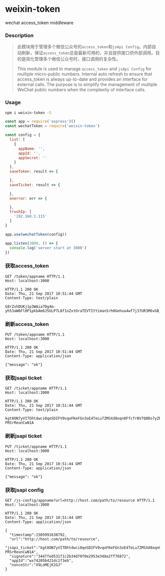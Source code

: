 # weixin-token

wechat access_token middleware

### Description

> 此模块用于管理多个微信公众号的`access_token`和`jsApi Config`。内部自动刷新，保证`access_token`总是最新可用的，并且提供接口供外部调用。目的是简化管理多个微信公众号时，接口调用的复杂性。
>
> This module is used to manage `access_token` and `jsApi Config` for multiple micro-public numbers. Internal auto refresh to ensure that access_token is always up-to-date and provides an interface for external calls. The purpose is to simplify the management of multiple WeChat public numbers when the complexity of interface calls.

### Usage

```bash
npm i weixin-token -S
```

```javascript
const app = require('express')()
const wechatToken = require('weixin-token')

const config = {
  list: [
    {
      appName: '',
      appId: '',
      appSecret: ''
    }
  ],
  saveToken: result => {

  },
  saveTicket: result => {

  },
  onerror: err => {

  },
  trushIp: [
    '192.168.1.115'
  ]
}

app.use(wechatToken(config))

app.listen(3000, () => {
  console.log('server start at 3000')
})
```

### 获取access_token
```
GET /token/appname HTTP/1.1
Host: localhost:3000
```

```
HTTP/1.1 200 OK
Date: Thu, 21 Sep 2017 10:51:44 GMT
Content-Type: text/plain

G8rZshDUKj1p3WAia70g4m-yh53aW6Fl0P1pkbAm6J5ULP7L8f1oZxtOraTEVTItYimanSrh0Gehoa4wf7j37UR3M6vGB_8P6q7qjuTr_2rVfBMNgHBq9IiEtMsKCaQaDBDhAFATRT
```

### 刷新access_token

```
PUT /token/appname HTTP/1.1
Host: localhost:3000
```

```
HTTP/1.1 200 OK
Date: Thu, 21 Sep 2017 10:51:44 GMT
Content-Type: application/json

{"message": "ok"}
```

### 获取jsapi ticket

```
GET /ticket/appname HTTP/1.1
Host: localhost:3000
```

```
HTTP/1.1 200 OK
Date: Thu, 21 Sep 2017 10:51:44 GMT
Content-Type: text/plain

kgt8ON7yVITDhtdwci0qeSDIFV9vqoFKeFGn3oE4TeLu7ZMSXd8oqn0FfcfrBV7Q0Do7yZRX-PRSrReunCwN1A
```

### 刷新jsapi ticket

```
PUT /ticket/appname HTTP/1.1
Host: localhost:3000
```

```
HTTP/1.1 200 OK
Date: Thu, 21 Sep 2017 10:51:44 GMT
Content-Type: application/json

{"message": "ok"}
```

### 获取jsapi config

```
GET /js-config/appname?url=http://host.com/path/to/resource HTTP/1.1
Host: localhost:3000
```

```
HTTP/1.1 200 OK
Date: Thu, 21 Sep 2017 10:51:44 GMT
Content-Type: application/json

{
  "timestamp":1505991638792,
  "url":"http://host.com/path/to/resource",
  "jsapi_ticket":"kgt8ON7yVITDhtdwci0qeSDIFV9vqoFKeFGn3oE4TeLu7ZMSXd8oqn0FfcfrBV7Q0Do7yZRX-PRSrReunCwN1A",
  "signature":"3447fed531f1c2b34d70f0e2953e348a2ff76872",
  "appId":"wx74205b421dc1f3eb",
  "nonceStr":"X9LoMEjK2GJ"
}
```